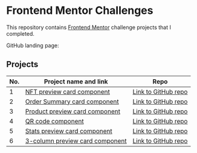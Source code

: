 # Frontend Mentor Challenges

This repository contains [Frontend Mentor](https://www.frontendmentor.io/challenges) challenge projects that I completed.

GitHub landing page: 

## Projects

| No. | Project name and link                                                                             | Repo |
| --- | ------------------------------------------------------------------------------------------------- | ---- |
| 1   | [NFT preview card component](https://kuushal.github.io/frontend-mentor/nft-preview-card-component/)         | [Link to GitHub repo](https://github.com/kuushal/frontend-mentor/tree/main/nft-preview-card-component) |
| 2   | [Order Summary card component](https://kuushal.github.io/frontend-mentor/order-summary-component)         | [Link to GitHub repo](https://github.com/kuushal/frontend-mentor/tree/main/order-summary-component) |
| 3   | [Product preview card component](https://kuushal.github.io/frontend-mentor/product-preview-card-component-main)         | [Link to GitHub repo](https://github.com/kuushal/frontend-mentor/tree/main/product-preview-card-component-main) |
| 4   | [QR code component ](https://kuushal.github.io/frontend-mentor/qr-code-components/)         | [Link to GitHub repo](https://github.com/kuushal/frontend-mentor/tree/main/qr-code-components) |
| 5   | [Stats preview card component ](https://kuushal.github.io/frontend-mentor/stats-preview-card-component/)         | [Link to GitHub repo](https://github.com/kuushal/frontend-mentor/tree/main/stats-preview-card-component) |
| 6   | [3-column preview card component ](https://kuushal.github.io/frontend-mentor/3-column-preview-card-component/)         | [Link to GitHub repo](https://github.com/kuushal/frontend-mentor/tree/main/3-column-preview-card-component) |

